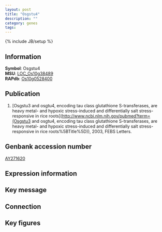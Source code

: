 ```yaml
---
layout: post
title: "Osgstu4"
description: ""
category: genes
tags: 
---
```

{% include JB/setup %}

## Information
__Symbol__: Osgstu4  
__MSU__: [LOC_Os10g38489](http://rice.plantbiology.msu.edu/cgi-bin/ORF_infopage.cgi?orf=LOC_Os10g38489)  
__RAPdb__: [Os10g0528400](http://rapdb.dna.affrc.go.jp/viewer/gbrowse_details/irgsp1?name=Os10g0528400)  

## Publication
1. [Osgstu3 and osgtu4, encoding tau class glutathione S-transferases, are heavy metal- and hypoxic stress-induced and differentially salt stress-responsive in rice roots](http://www.ncbi.nlm.nih.gov/pubmed?term=(Osgstu3 and osgtu4, encoding tau class glutathione S-transferases, are heavy metal- and hypoxic stress-induced and differentially salt stress-responsive in rice roots%5BTitle%5D)), 2003, FEBS Letters.

## Genbank accession number
[AY271620](http://www.ncbi.nlm.nih.gov/nuccore/AY271620)

## Expression information

## Key message

## Connection

## Key figures



